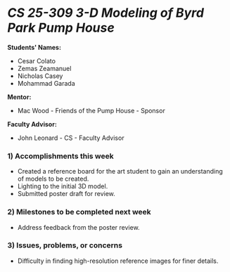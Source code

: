 
# *CS 25-309 3-D Modeling of Byrd Park Pump House*

**Students' Names:**
- Cesar Colato 
- Zemas Zeamanuel
- Nicholas Casey
- Mohammad Garada

**Mentor:**
- Mac Wood - Friends of the Pump House - Sponsor

**Faculty Advisor:**
- John Leonard - CS - Faculty Advisor

### 1) Accomplishments this week
   - Created a reference board for the art student to gain an understanding of models to be created.
   - Lighting to the initial 3D model.
   - Submitted poster draft for review.

### 2) Milestones to be completed next week
   - Address feedback from the poster review.

### 3) Issues, problems, or concerns
   - Difficulty in finding high-resolution reference images for finer details.

   


